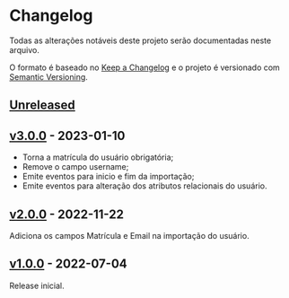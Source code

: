 # Changelog

Todas as alterações notáveis deste projeto serão documentadas neste arquivo.

O formato é baseado no [Keep a Changelog](https://keepachangelog.com/en/1.0.0/)
e o projeto é versionado com [Semantic Versioning](https://semver.org/spec/v2.0.0.html).

## [Unreleased](https://github.com/fruivita/corporativo/compare/v3.0.0...3.x)

## [v3.0.0](https://github.com/fruivita/corporativo/compare/v2.0.0...v3.0.0) - 2023-01-10

- Torna a matrícula do usuário obrigatória;
- Remove o campo username;
- Emite eventos para inicio e fim da importação;
- Emite eventos para alteração dos atributos relacionais do usuário.

## [v2.0.0](https://github.com/fruivita/corporativo/compare/1.x...v2.0.0) - 2022-11-22

Adiciona os campos Matrícula e Email na importação do usuário.

## [v1.0.0](https://github.com/fruivita/corporativo/compare/1.x...v1.0.0) - 2022-07-04

Release inicial.
